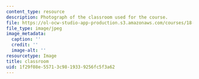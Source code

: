 ```yaml
---
content_type: resource
description: Photograph of the classroom used for the course.
file: https://ol-ocw-studio-app-production.s3.amazonaws.com/courses/18-304-undergraduate-seminar-in-discrete-mathematics-spring-2015/1f29f08e55713c9819339256fc5f3a62_E17-128.jpg
file_type: image/jpeg
image_metadata:
  caption: ''
  credit: ''
  image-alt: ''
resourcetype: Image
title: classroom
uid: 1f29f08e-5571-3c98-1933-9256fc5f3a62
---
```

